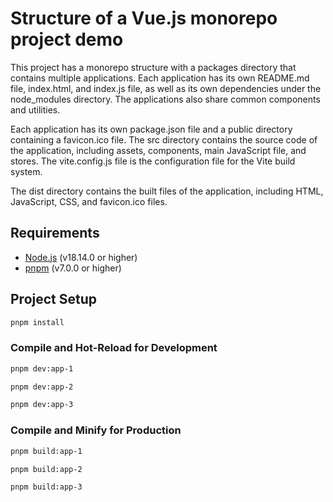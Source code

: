 # Structure of a Vue.js monorepo project demo

This project has a monorepo structure with a packages directory that contains multiple applications. Each application has its own README.md file, index.html, and index.js file, as well as its own dependencies under the node_modules directory. The applications also share common components and utilities.

Each application has its own package.json file and a public directory containing a favicon.ico file. The src directory contains the source code of the application, including assets, components, main JavaScript file, and stores. The vite.config.js file is the configuration file for the Vite build system.

The dist directory contains the built files of the application, including HTML, JavaScript, CSS, and favicon.ico files.


## Requirements

- [Node.js](https://nodejs.org/en/) (v18.14.0 or higher)
- [pnpm](https://pnpm.io/installation) (v7.0.0 or higher)

## Project Setup

```sh
pnpm install
```

### Compile and Hot-Reload for Development

```sh
pnpm dev:app-1
```

```sh
pnpm dev:app-2
```

```sh
pnpm dev:app-3
```

### Compile and Minify for Production

```sh
pnpm build:app-1
```

```sh
pnpm build:app-2
```

```sh
pnpm build:app-3
```
